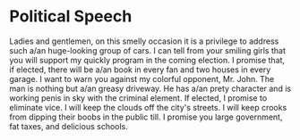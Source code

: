 # Political Speech

Ladies and gentlemen, on this smelly occasion it is a privilege to address such a/an huge-looking group of cars. I can tell from your smiling girls that you will support my quickly program in the coming election. I promise that, if elected, there will be a/an book in every fan and two houses in every garage. I want to warn you against my colorful opponent, Mr. John. The man is nothing but a/an greasy driveway. He has a/an prety character and is working penis in sky with the criminal element. If elected, I promise to eliminate vice. I will keep the clouds off the city's streets. I will keep crooks from dipping their boobs in the public till. I promise you large government, fat taxes, and delicious schools.
